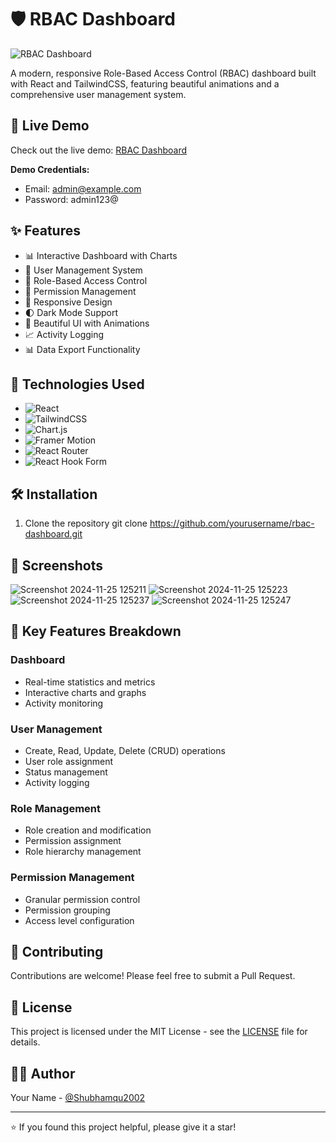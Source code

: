 # 🛡️ RBAC Dashboard

![RBAC Dashboard](https://img.shields.io/badge/RBAC-Dashboard-blue?style=for-the-badge&logo=react)

A modern, responsive Role-Based Access Control (RBAC) dashboard built with React and TailwindCSS, featuring beautiful animations and a comprehensive user management system.

## 🌟 Live Demo

Check out the live demo: [RBAC Dashboard](https://rbac-dashboard-001.netlify.app/)

**Demo Credentials:**
- Email: admin@example.com
- Password: admin123@

## ✨ Features

- 📊 Interactive Dashboard with Charts
- 👥 User Management System
- 🔐 Role-Based Access Control
- 🎯 Permission Management
- 📱 Responsive Design
- 🌓 Dark Mode Support
- 🎨 Beautiful UI with Animations
- 📈 Activity Logging
- 📊 Data Export Functionality

## 🚀 Technologies Used

- ![React](https://img.shields.io/badge/React-18.3.1-blue?style=flat-square&logo=react)
- ![TailwindCSS](https://img.shields.io/badge/TailwindCSS-3.4.15-blue?style=flat-square&logo=tailwind-css)
- ![Chart.js](https://img.shields.io/badge/Chart.js-4.4.6-blue?style=flat-square&logo=chart.js)
- ![Framer Motion](https://img.shields.io/badge/Framer_Motion-11.11.17-blue?style=flat-square&logo=framer)
- ![React Router](https://img.shields.io/badge/React_Router-7.0.0-blue?style=flat-square&logo=react-router)
- ![React Hook Form](https://img.shields.io/badge/React_Hook_Form-7.53.2-blue?style=flat-square&logo=react-hook-form)

## 🛠️ Installation

1. Clone the repository
git clone https://github.com/yourusername/rbac-dashboard.git


## 📱 Screenshots
![Screenshot 2024-11-25 125211](https://github.com/user-attachments/assets/4a9b3ba2-c27e-44a2-8d73-286d66711979)
![Screenshot 2024-11-25 125223](https://github.com/user-attachments/assets/b469ad37-45c4-4652-be49-8efdbee61351)
![Screenshot 2024-11-25 125237](https://github.com/user-attachments/assets/f1397c4c-667f-47a5-85d9-8c7337317fec)
![Screenshot 2024-11-25 125247](https://github.com/user-attachments/assets/954fd528-8920-4adc-b193-78b382a76fe3)

## 🎯 Key Features Breakdown

### Dashboard
- Real-time statistics and metrics
- Interactive charts and graphs
- Activity monitoring

### User Management
- Create, Read, Update, Delete (CRUD) operations
- User role assignment
- Status management
- Activity logging

### Role Management
- Role creation and modification
- Permission assignment
- Role hierarchy management

### Permission Management
- Granular permission control
- Permission grouping
- Access level configuration

## 🤝 Contributing

Contributions are welcome! Please feel free to submit a Pull Request.

## 📝 License

This project is licensed under the MIT License - see the [LICENSE](LICENSE) file for details.

## 👨‍💻 Author

Your Name - [@Shubhamqu2002](https://github.com/yourgithub)

---

⭐️ If you found this project helpful, please give it a star!
